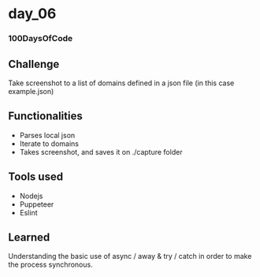 # day_06
### 100DaysOfCode

## Challenge

Take screenshot to a list of domains defined in a json file (in this case example.json)

## Functionalities

* Parses local json
* Iterate to domains
* Takes screenshot, and saves it on ./capture folder

## Tools used

* Nodejs
* Puppeteer
* Eslint

## Learned

Understanding the basic use of async / away & try / catch in order to make the process synchronous.

